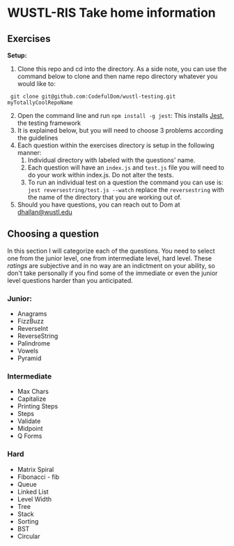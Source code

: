 # WUSTL-RIS Take home information
## Exercises
**Setup:** 

1. Clone this repo and cd into the directory. As a side note, you can use the command below to clone and then name repo directory whatever you would like to:
```
 git clone git@github.com:CodefulDom/wustl-testing.git myTotallyCoolRepoName
```
2. Open the command line and run `npm install -g jest`:
This installs [Jest](https://jestjs.io/), the testing framework 
3. It is explained below, but you will need to choose 3 problems according the guidelines
4. Each question within the exercises directory is setup in the following manner:
   1. Individual directory with labeled with the questions' name.
   2. Each question will have an `index.js` and `test.js` file you will need to do your work within index.js. Do not alter the tests.
   3. To run an individual test on a question the command you can use is: `jest reversestring/test.js --watch` replace the `reversestring` with the name of the directory that you are working out of.
5. Should you have questions, you can reach out to Dom at dhallan@wustl.edu


## Choosing a question
In this section I will categorize each of the questions. You need to select one from the junior level, one from intermediate level, hard level. These _ratings_ are subjective and in no way are an indictment on your ability, so don't take personally if you find some of the immediate or even the junior level questions harder than you anticipated. 

### Junior:
- Anagrams
- FizzBuzz
- ReverseInt
- ReverseString
- Palindrome
- Vowels
- Pyramid

### Intermediate 
- Max Chars
- Capitalize
- Printing Steps
- Steps
- Validate
- Midpoint
- Q Forms

### Hard
- Matrix Spiral
- Fibonacci - fib
- Queue
- Linked List
- Level Width
- Tree
- Stack
- Sorting
- BST
- Circular